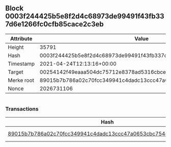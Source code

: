 ## Block 0003f244425b5e8f2d4c68973de99491f43fb337d6e1266fc0cfb85cace2c3eb

Attribute | Value
--- | ---
Height | 35791
Hash | 0003f244425b5e8f2d4c68973de99491f43fb337d6e1266fc0cfb85cace2c3eb
Timestamp | 2021-04-24T12:13:16+00:00
Target | 00254142f49eaaa504dc75712e8378ad5316cbcead634704b3734b6271167cc4
Merke root | 89015b7b786a02c70fcc349941c4dadc13ccc47a0653cbc754ed682fcfde0035
Nonce | 2026731106

```

```

### Transactions

Hash | Amount
--- | ---
[89015b7b786a02c70fcc349941c4dadc13ccc47a0653cbc754ed682fcfde0035](89015b7b786a02c70fcc349941c4dadc13ccc47a0653cbc754ed682fcfde0035.md) | 10.00000000 SKEPTI 
